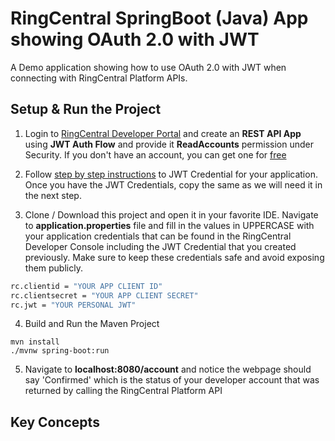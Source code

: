 # RingCentral SpringBoot (Java) App showing OAuth 2.0 with JWT

A Demo application showing how to use OAuth 2.0 with JWT when connecting with RingCentral Platform APIs.

## Setup & Run the Project

1. Login to [RingCentral Developer Portal](https://developers.ringcentral.com/login.html#/) and create an **REST API App** using **JWT Auth Flow** and provide it **ReadAccounts** permission under Security. If you don't have an account, you can get one for [free](https://developers.ringcentral.com/free-tier-sign-up.html)

2. Follow [step by step instructions](https://developers.ringcentral.com/guide/authentication/jwt/create-jwt) to JWT Credential for your application. Once you have the JWT Credentials, copy the same as we will need it in the next step.

3. Clone / Download this project and open it in your favorite IDE. Navigate to **application.properties** file and fill in the values in UPPERCASE with your application credentials that can be found in the RingCentral Developer Console including the JWT Credential that you created previously. Make sure to keep these credentials safe and avoid exposing them publicly.

```bash
rc.clientid = "YOUR APP CLIENT ID"
rc.clientsecret = "YOUR APP CLIENT SECRET"
rc.jwt = "YOUR PERSONAL JWT"
```

4. Build and Run the Maven Project

```
mvn install
./mvnw spring-boot:run
```

5. Navigate to **localhost:8080/account** and notice the webpage should say 'Confirmed' which is the status of your developer account that was returned by calling the RingCentral Platform API


## Key Concepts

